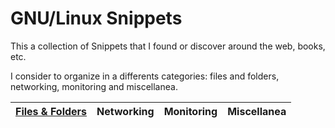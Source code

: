 # GNU/Linux Snippets

This a collection of Snippets that I found or discover around the web, books, etc.

I consider to organize in a differents categories: files and folders, networking, monitoring and miscellanea.


| [Files & Folders](snippets/files_and_folder.md) | Networking | Monitoring | Miscellanea |
|-----------------|------------|------------|-------------|
